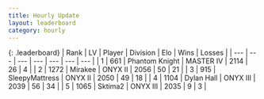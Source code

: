 ```yaml
---
title: Hourly Update
layout: leaderboard
category: hourly
---
```


{: .leaderboard}
| Rank | LV | Player | Division | Elo | Wins | Losses |
| --- | --- | --- | --- | --- | --- | --- |
| <span data-change="0">1</span> | 661 | <span title="ID: 742939">Phantom Knight</span> | MASTER IV | <span data-change="0">2114</span> | <span data-change="0">26</span> | <span data-change="0">4</span> |
| <span data-change="0">2</span> | 1272 | <span title="ID: 416373">Mirakee</span> | ONYX II | <span data-change="0">2056</span> | <span data-change="0">50</span> | <span data-change="0">21</span> |
| <span data-change="1">3</span> | 915 | <span title="ID: 153129">SleepyMattress</span> | ONYX II | <span data-change="0">2050</span> | <span data-change="0">49</span> | <span data-change="0">18</span> |
| <span data-change="-1">4</span> | 1104 | <span title="ID: 174294">Dylan Hall</span> | ONYX III | <span data-change="-16">2039</span> | <span data-change="3">56</span> | <span data-change="4">34</span> |
| <span data-change="0">5</span> | 1065 | <span title="ID: 402846">Sktima2</span> | ONYX III | <span data-change="0">2035</span> | <span data-change="0">9</span> | <span data-change="0">3</span> |